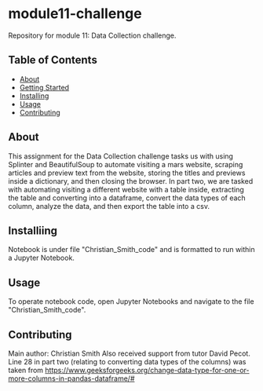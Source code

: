 # module11-challenge
Repository for module 11: Data Collection challenge.

## Table of Contents
- [About](#about)
- [Getting Started](#getting_started)
- [Installing](#installing)
- [Usage](#usage)
- [Contributing](#contributing)
## About
This assignment for the Data Collection challenge tasks us with using Splinter and BeautifulSoup to automate visiting a mars website, scraping articles and preview text from the website, storing the titles and previews inside a dictionary, and then closing the browser. In part two, we are tasked with automating visiting a different website with a table inside, extracting the table and converting into a dataframe, convert the data types of each column, analyze the data, and then export the table into a csv.
## Installiing
Notebook is under file "Christian_Smith_code" and is formatted to run within a Jupyter Notebook.
## Usage
To operate notebook code, open Jupyter Notebooks and navigate to the file "Christian_Smith_code". 
## Contributing
Main author: Christian Smith
Also received support from tutor David Pecot.
Line 28 in part two (relating to converting data types of the columns) was taken from https://www.geeksforgeeks.org/change-data-type-for-one-or-more-columns-in-pandas-dataframe/#